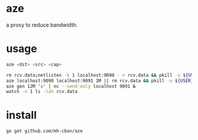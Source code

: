 # aze

a proxy to reduce bandwidth.

# usage

```sh
aze <dst> <src> <cap>

rm rcv.data;netlisten -k 1 localhost:9090 - > rcv.data && pkill -u ${USER} aze &
aze localhost:9090 localhost:9091 1M || rm rcv.data && pkill -u ${USER} watch &
aze gen 12M "a" | nc --send-only localhost 9091 &
watch -n 1 ls -lah rcv.data
```

# install

```sh
go get github.com/mh-cbon/aze
```
